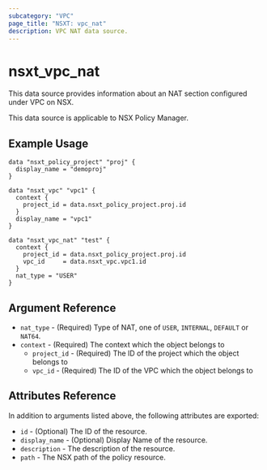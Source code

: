 ```yaml
---
subcategory: "VPC"
page_title: "NSXT: vpc_nat"
description: VPC NAT data source.
---
```


# nsxt_vpc_nat

This data source provides information about an NAT section configured under VPC on NSX.

This data source is applicable to NSX Policy Manager.

## Example Usage

```hcl
data "nsxt_policy_project" "proj" {
  display_name = "demoproj"
}

data "nsxt_vpc" "vpc1" {
  context {
    project_id = data.nsxt_policy_project.proj.id
  }
  display_name = "vpc1"
}

data "nsxt_vpc_nat" "test" {
  context {
    project_id = data.nsxt_policy_project.proj.id
    vpc_id     = data.nsxt_vpc.vpc1.id
  }
  nat_type = "USER"
}
```

## Argument Reference

* `nat_type` - (Required) Type of NAT, one of `USER`, `INTERNAL`, `DEFAULT` or `NAT64`.
* `context` - (Required) The context which the object belongs to
    * `project_id` - (Required) The ID of the project which the object belongs to
    * `vpc_id` - (Required) The ID of the VPC which the object belongs to

## Attributes Reference

In addition to arguments listed above, the following attributes are exported:

* `id` - (Optional) The ID of the resource.
* `display_name` - (Optional) Display Name of the resource.
* `description` - The description of the resource.
* `path` - The NSX path of the policy resource.
